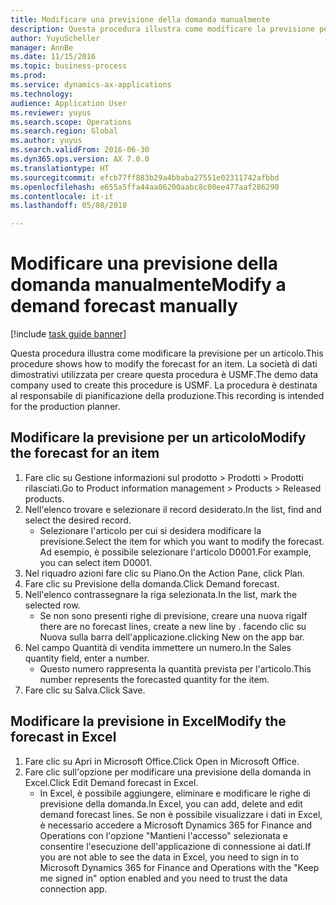 ```yaml
--- 
title: Modificare una previsione della domanda manualmente
description: Questa procedura illustra come modificare la previsione per un articolo.
author: YuyuScheller
manager: AnnBe
ms.date: 11/15/2016
ms.topic: business-process
ms.prod: 
ms.service: dynamics-ax-applications
ms.technology: 
audience: Application User
ms.reviewer: yuyus
ms.search.scope: Operations
ms.search.region: Global
ms.author: yuyus
ms.search.validFrom: 2016-06-30
ms.dyn365.ops.version: AX 7.0.0
ms.translationtype: HT
ms.sourcegitcommit: efcb77ff883b29a4bbaba27551e02311742afbbd
ms.openlocfilehash: e655a5ffa44aa06200aabc8c00ee477aaf286290
ms.contentlocale: it-it
ms.lasthandoff: 05/08/2018

---
```

# <a name="modify-a-demand-forecast-manually"></a><span data-ttu-id="fa2be-103">Modificare una previsione della domanda manualmente</span><span class="sxs-lookup"><span data-stu-id="fa2be-103">Modify a demand forecast manually</span></span>

[!include [task guide banner](../../includes/task-guide-banner.md)]

<span data-ttu-id="fa2be-104">Questa procedura illustra come modificare la previsione per un articolo.</span><span class="sxs-lookup"><span data-stu-id="fa2be-104">This procedure shows how to modify the forecast for an item.</span></span> <span data-ttu-id="fa2be-105">La società di dati dimostrativi utilizzata per creare questa procedura è USMF.</span><span class="sxs-lookup"><span data-stu-id="fa2be-105">The demo data company used to create this procedure is USMF.</span></span> <span data-ttu-id="fa2be-106">La procedura è destinata al responsabile di pianificazione della produzione.</span><span class="sxs-lookup"><span data-stu-id="fa2be-106">This recording is intended for the production planner.</span></span> 


## <a name="modify-the-forecast-for-an-item"></a><span data-ttu-id="fa2be-107">Modificare la previsione per un articolo</span><span class="sxs-lookup"><span data-stu-id="fa2be-107">Modify the forecast for an item</span></span>
1. <span data-ttu-id="fa2be-108">Fare clic su Gestione informazioni sul prodotto > Prodotti > Prodotti rilasciati.</span><span class="sxs-lookup"><span data-stu-id="fa2be-108">Go to Product information management > Products > Released products.</span></span>
2. <span data-ttu-id="fa2be-109">Nell'elenco trovare e selezionare il record desiderato.</span><span class="sxs-lookup"><span data-stu-id="fa2be-109">In the list, find and select the desired record.</span></span>
    * <span data-ttu-id="fa2be-110">Selezionare l'articolo per cui si desidera modificare la previsione.</span><span class="sxs-lookup"><span data-stu-id="fa2be-110">Select the item for which you want to modify the forecast.</span></span> <span data-ttu-id="fa2be-111">Ad esempio, è possibile selezionare l'articolo D0001.</span><span class="sxs-lookup"><span data-stu-id="fa2be-111">For example, you can select item D0001.</span></span>  
3. <span data-ttu-id="fa2be-112">Nel riquadro azioni fare clic su Piano.</span><span class="sxs-lookup"><span data-stu-id="fa2be-112">On the Action Pane, click Plan.</span></span>
4. <span data-ttu-id="fa2be-113">Fare clic su Previsione della domanda.</span><span class="sxs-lookup"><span data-stu-id="fa2be-113">Click Demand forecast.</span></span>
5. <span data-ttu-id="fa2be-114">Nell'elenco contrassegnare la riga selezionata.</span><span class="sxs-lookup"><span data-stu-id="fa2be-114">In the list, mark the selected row.</span></span>
    * <span data-ttu-id="fa2be-115">Se non sono presenti righe di previsione, creare una nuova riga</span><span class="sxs-lookup"><span data-stu-id="fa2be-115">If there are no forecast lines, create a new line by  .</span></span> <span data-ttu-id="fa2be-116">facendo clic su Nuova sulla barra dell'applicazione.</span><span class="sxs-lookup"><span data-stu-id="fa2be-116">clicking New on the app bar.</span></span>  
6. <span data-ttu-id="fa2be-117">Nel campo Quantità di vendita immettere un numero.</span><span class="sxs-lookup"><span data-stu-id="fa2be-117">In the Sales quantity field, enter a number.</span></span>
    * <span data-ttu-id="fa2be-118">Questo numero rappresenta la quantità prevista per l'articolo.</span><span class="sxs-lookup"><span data-stu-id="fa2be-118">This number represents the forecasted quantity for the item.</span></span>  
7. <span data-ttu-id="fa2be-119">Fare clic su Salva.</span><span class="sxs-lookup"><span data-stu-id="fa2be-119">Click Save.</span></span>

## <a name="modify-the-forecast-in-excel"></a><span data-ttu-id="fa2be-120">Modificare la previsione in Excel</span><span class="sxs-lookup"><span data-stu-id="fa2be-120">Modify the forecast in Excel</span></span>
1. <span data-ttu-id="fa2be-121">Fare clic su Apri in Microsoft Office.</span><span class="sxs-lookup"><span data-stu-id="fa2be-121">Click Open in Microsoft Office.</span></span>
2. <span data-ttu-id="fa2be-122">Fare clic sull'opzione per modificare una previsione della domanda in Excel.</span><span class="sxs-lookup"><span data-stu-id="fa2be-122">Click Edit Demand forecast in Excel.</span></span>
    * <span data-ttu-id="fa2be-123">In Excel, è possibile aggiungere, eliminare e modificare le righe di previsione della domanda.</span><span class="sxs-lookup"><span data-stu-id="fa2be-123">In Excel, you can add, delete and edit demand forecast lines.</span></span> <span data-ttu-id="fa2be-124">Se non è possibile visualizzare i dati in Excel, è necessario accedere a Microsoft Dynamics 365 for Finance and Operations con l'opzione "Mantieni l'accesso" selezionata e consentire l'esecuzione dell'applicazione di connessione ai dati.</span><span class="sxs-lookup"><span data-stu-id="fa2be-124">If you are not able to see the data in Excel, you need to sign in to Microsoft Dynamics 365 for Finance and Operations with the "Keep me signed in" option enabled and you need to trust the data connection app.</span></span>  


